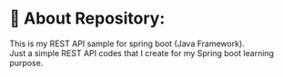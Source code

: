 # 💫 About Repository:
This is my REST API sample for spring boot (Java Framework). <br> Just a simple REST API codes that I create for my Spring boot learning purpose.
